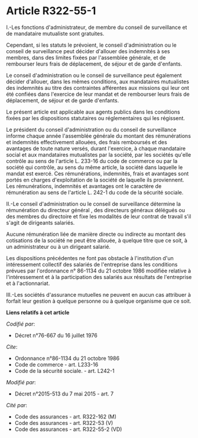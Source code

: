 # Article R322-55-1

I.-Les fonctions d'administrateur, de membre du conseil de surveillance et de mandataire mutualiste sont gratuites. 

Cependant, si les statuts le prévoient, le conseil d'administration ou le conseil de surveillance peut décider d'allouer des
indemnités à ses membres, dans des limites fixées par l'assemblée générale, et de rembourser leurs frais de déplacement, de
séjour et de garde d'enfants. 

Le conseil d'administration ou le conseil de surveillance peut également décider d'allouer, dans les mêmes conditions, aux
mandataires mutualistes des indemnités au titre des contraintes afférentes aux missions qui leur ont été confiées dans
l'exercice de leur mandat et de rembourser leurs frais de déplacement, de séjour et de garde d'enfants. 

Le présent article est applicable aux agents publics dans les conditions fixées par les dispositions statutaires ou
réglementaires qui les régissent. 

Le président du conseil d'administration ou du conseil de surveillance informe chaque année l'assemblée générale du montant
des rémunérations et indemnités effectivement allouées, des frais remboursés et des avantages de toute nature versés, durant
l'exercice, à chaque mandataire social et aux mandataires mutualistes par la société, par les sociétés qu'elle contrôle au
sens de l'article L. 233-16 du code de commerce ou par la société qui contrôle, au sens du même article, la société dans
laquelle le mandat est exercé. Ces rémunérations, indemnités, frais et avantages sont portés en charges d'exploitation de la
société de laquelle ils proviennent. Les rémunérations, indemnités et avantages ont le caractère de rémunération au sens de
l'article L. 242-1 du code de la sécurité sociale. 

II.-Le conseil d'administration ou le conseil de surveillance détermine    la rémunération du directeur général , des
directeurs généraux délégués ou des membres du directoire et fixe les modalités de leur contrat de travail s'il s'agit de
dirigeants salariés. 

Aucune rémunération liée de manière directe ou indirecte au montant des cotisations de la société ne peut être allouée, à
quelque titre que ce soit, à un administrateur ou à un dirigeant salarié. 

Les dispositions précédentes ne font pas obstacle à l'institution d'un intéressement collectif des salariés de l'entreprise
dans les conditions prévues par l'ordonnance n° 86-1134 du 21 octobre 1986 modifiée relative à l'intéressement et à la
participation des salariés aux résultats de l'entreprise et à l'actionnariat. 

III.-Les sociétés d'assurance mutuelles ne peuvent en aucun cas attribuer à forfait leur gestion à quelque personne ou à
quelque organisme que ce soit.

**Liens relatifs à cet article**

_Codifié par_:

  - Décret n°76-667 du 16 juillet 1976

_Cite_:

  - Ordonnance n°86-1134 du 21 octobre 1986
  - Code de commerce - art. L233-16
  - Code de la sécurité sociale. - art. L242-1

_Modifié par_:

  - Décret n°2015-513 du 7 mai 2015 - art. 7

_Cité par_:

  - Code des assurances - art. R322-162 (M)
  - Code des assurances - art. R322-53 (V)
  - Code des assurances - art. R322-55-2 (VD)

